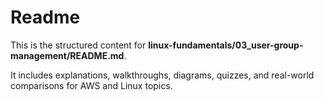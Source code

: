 # Readme

This is the structured content for **linux-fundamentals/03_user-group-management/README.md**.

It includes explanations, walkthroughs, diagrams, quizzes, and real-world comparisons for AWS and Linux topics.